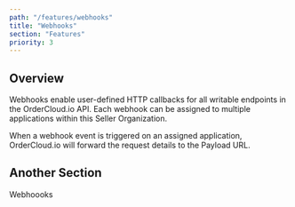 ```yaml
---
path: "/features/webhooks"
title: "Webhooks"
section: "Features"
priority: 3
---
```


## Overview

Webhooks enable user-defined HTTP callbacks for all writable endpoints in the OrderCloud.io API. Each webhook can be assigned to multiple applications within this Seller Organization.

When a webhook event is triggered on an assigned application, OrderCloud.io will forward the request details to the Payload URL.

## Another Section

Webhoooks
